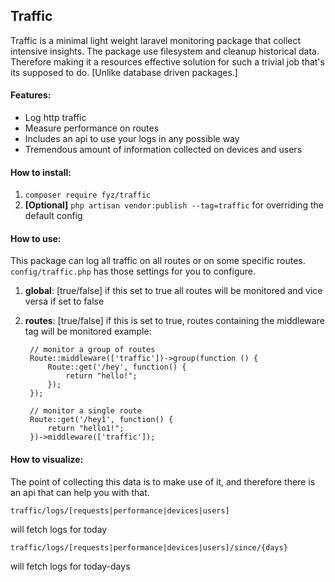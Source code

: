 Traffic
-
Traffic is a minimal light weight laravel monitoring package that collect intensive insights. The 
package use filesystem and cleanup historical data. Therefore making it a resources effective solution
for such a trivial job that's its supposed to do. [Unlike database driven packages.]  

#### Features:
- Log http traffic
- Measure performance on routes
- Includes an api to use your logs in any possible way
- Tremendous amount of information collected on devices and users


#### How to install:
1.  `composer require fyz/traffic`
2. **[Optional]** `php artisan vendor:publish --tag=traffic` for overriding the default config

#### How to use:
This package can log all traffic on all routes or on some specific routes. `config/traffic.php` has those settings for you to configure. 
1. **global**: [true/false] if this set to true all routes will be monitored and vice versa if set to false
2. **routes**: [true/false] if this is set to true, routes containing the middleware tag will be monitored
example:

        // monitor a group of routes
        Route::middleware(['traffic'])->group(function () {
            Route::get('/hey', function() {
                return "hello!";
            });
        });
        
        // monitor a single route
        Route::get('/hey1', function() {
            return "hello1!";
        })->middleware(['traffic']);

#### How to visualize:
The point of collecting this data is to make use of it, and therefore there is an api that can help you with that.

    traffic/logs/[requests|performance|devices|users]

will fetch logs for today

    traffic/logs/[requests|performance|devices|users]/since/{days}

will fetch logs for today-days
